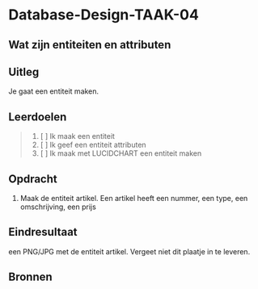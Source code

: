 # Database-Design-TAAK-04

## Wat zijn entiteiten en attributen

## Uitleg
Je gaat een entiteit maken.

## Leerdoelen

> 1. [ ] Ik maak een entiteit
> 2. [ ] Ik geef een entiteit attributen
> 3. [ ] Ik maak met LUCIDCHART een entiteit maken

## Opdracht
1. Maak de entiteit artikel. Een artikel heeft een nummer, een type, een omschrijving, een prijs
   
## Eindresultaat

een PNG/JPG met de entiteit artikel. Vergeet niet dit plaatje in te leveren.

## Bronnen

